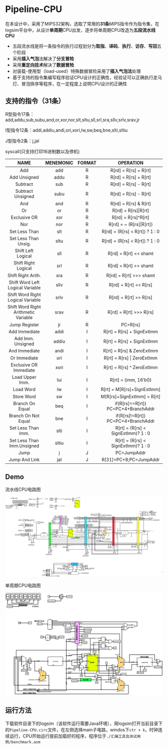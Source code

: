 # Pipeline-CPU

在本设计中，采用了MIPS32架构，选取了常用的**31条**MIPS指令作为指令集，在logsim平台中，从设计**单周期**CPU出发，逐步将单周期CPU改造为**五段流水线CPU**

- 五段流水线是将一条指令的执行过程划分为**取指**、**译码**、**执行**、**访存**、**写回**五个阶段
- 采用**插入气泡**法解决了**分支冒险**
- 采用**重定向技术**解决了**数据冒险**
- 对装载-使用型（load-used）特殊数据冒险采用了**插入气泡法**处理
- 基于支持的指令集编写程序验证CPU设计的正确性，经验证可以正确执行走马灯、冒泡排序等程序，在一定程度上说明CPU设计的正确性



## 支持的指令（31条）

R型指令17条：add,addu,sub,subu,and,or,xor,nor,slt,sltu,sll,srl,sra,sllv,srlv,srav,jr

I型指令12条：addi,addiu,andi,ori,xori,lw,sw,beq,bne,slti,sltiu

J型指令2条：j,jal

syscall(只支持打印16进制数以及停机)

|                 NAME                 | MENEMONIC | FORMAT |                       OPERATION                        |
| :----------------------------------: | :-------: | :----: | :----------------------------------------------------: |
|                 Add                  |    add    |   R    |                 R[rd] = R[rs] + R[rt]                  |
|             Add Unsigned             |   addu    |   R    |                 R[rd] = R[rs] + R[rt]                  |
|               Subtract               |    sub    |   R    |                 R[rd] = R[rs] - R[rt]                  |
|          Subtract Unsigned           |   subu    |   R    |                 R[rd] = R[rs] - R[rt]                  |
|                 And                  |    and    |   R    |                 R[rd] = R[rs] & R[rt]                  |
|                  Or                  |    or     |   R    |                  R[rd] = R[rs]\|R[rt]                  |
|             Exclusive OR             |    xor    |   R    |                  R[rd] = R[rs]^R[rt]                   |
|                 Nor                  |    nor    |   R    |                R[rd] = ~ (R[rs]\|R[rt])                |
|            Set Less Than             |    slt    |   R    |            R[rd] = (R[rs] < R[rt]) ? 1 : 0             |
|         Set Less Than Unsig.         |   sltu    |   R    |            R[rd] = (R[rs] < R[rt]) ? 1 : 0             |
|          Shift Left Logical          |    sll    |   R    |                 R[rd] = R[rt] << shamt                 |
|         Shift Right Logical          |    srl    |   R    |                 R[rd] = R[rt] >> shamt                 |
|          Shift Right Arith.          |    sra    |   R    |                R[rd] = R[rt] >>> shamt                 |
|   Shift Word Left Logical Variable   |   sllv    |   R    |                 R[rd] = R[rt] << R[rs]                 |
|  Shift Word Right Logical Variable   |   srlv    |   R    |                 R[rd] = R[rt] >> R[rs]                 |
| Shift Word Right Arithmetic Variable |   srav    |   R    |                R[rd] = R[rt] >>> R[rs]                 |
|            Jump Register             |    jr     |   R    |                        PC=R[rs]                        |
|            Add Immediate             |   addi    |   I    |               R[rt] = R[rs] + SignExtImm               |
|          Add Imm. Unsigned           |   addiu   |   I    |               R[rt] = R[rs] + SignExtImm               |
|            And Immediate             |   andi    |   I    |               R[rt] = R[rs] & ZeroExtImm               |
|             Or Immediate             |    ori    |   I    |              R[rt] = R[rs] \| ZeroExtImm               |
|        Exclusive OR Immediate        |   xori    |   I    |               R[rt] = R[rs] ^ ZeroExtImm               |
|           Load Upper Imm.            |    lui    |   I    |                  R[rt] = {imm, 16’b0}                  |
|              Load Word               |    lw     |   I    |              R[rt] = M[R[rs]+SignExtImm]               |
|              Store Word              |    sw     |   I    |              M[R[rs]+SignExtImm] = R[rt]               |
|           Branch On Equal            |    beq    |   I    |  if(R[rs]==R[rt])                  PC=PC+4+BranchAddr  |
|         Branch On Not Equal          |    bne    |   I    | if(R[rs]!=R[rt])                    PC=PC+4+BranchAddr |
|          Set Less Than Imm.          |   slti    |   I    |          R[rt] = (R[rs] < SignExtImm)? 1 : 0           |
|      Set Less Than Imm.Unsigned      |   sltiu   |   I    |          R[rt] = (R[rs] < SignExtImm)? 1 : 0           |
|                 Jump                 |     j     |   J    |                      PC=JumpAddr                       |
|            Jump And Link             |    jal    |   J    |                 R[31]=PC+8;PC=JumpAddr                 |



## Demo

流水线CPU电路图

![cpu](./图片/流水线CPU电路图.png)



单周期CPU电路图

![单周期CPU](assets/单周期CPU电路图.png)



## 运行方法

下载软件目录下的logsim（该软件运行需要Java环境），用logsim打开当前目录下的`Pipeline-CPU.circ`文件，在左侧选择main子电路，windos下`ctr + k`，时钟连续运行，CPU开始运行提前加载好的程序，程序位于`./汇编工具及测试用例/benchmark.asm`